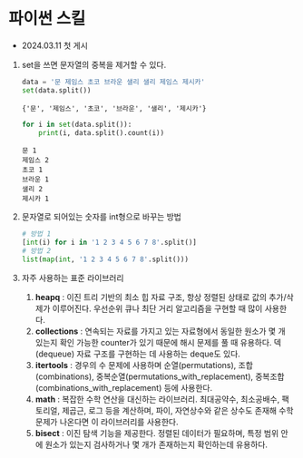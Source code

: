 # 파이썬 스킬

- 2024.03.11 첫 게시


1. set을 쓰면 문자열의 중복을 제거할 수 있다. 
   ```python
   data = '문 제임스 초코 브라운 샐리 샐리 제임스 제시카'
   set(data.split())
   ```

   ```
   {'문', '제임스', '초코', '브라운', '샐리', '제시카'}
   ```

    ```python
    for i in set(data.split()):
        print(i, data.split().count(i))
    ```
    ```
    문 1
    제임스 2
    초코 1
    브라운 1
    샐리 2
    제시카 1
    ```
    
2. 문자열로 되어있는 숫자를 int형으로 바꾸는 방법
    ```python
    # 방법 1
    [int(i) for i in '1 2 3 4 5 6 7 8'.split()]
    # 방법 2
    list(map(int, '1 2 3 4 5 6 7 8'.split()))
    ```

3. 자주 사용하는 표준 라이브러리
   
    1. **heapq** : 이진 트리 기반의 최소 힙 자료 구조, 항상 정렬된 상태로 값의 추가/삭제가 이루어진다. 우선순위 큐나 최단 거리 알고리즘을 구현할 때 많이 사용한다.
    2. **collections** : 연속되는 자료를 가지고 있는 자료형에서 동일한 원소가 몇 개 있는지 확인 가능한 counter가 있기 때문에 해시 문제를 풀 때 유용하다. 덱(dequeue) 자료 구조를 구현하는 데 사용하는 deque도 있다.
    3. **itertools** : 경우의 수 문제에 사용하며 순열(permutations), 조합(combinations), 중복순열(permutations_with_replacement), 중복조합(combinations_with_replacement) 등에 사용한다.
    4. **math** : 복잡한 수학 연산을 대신하는 라이브러리. 최대공약수, 최소공배수, 팩토리얼, 제곱근, 로그 등을 계산하며, 파이, 자연상수와 같은 상수도 존재해 수학 문제가 나온다면 이 라이브러리를 사용한다.
    5. **bisect** : 이진 탐색 기능을 제공한다. 정렬된 데이터가 필요하며, 특정 범위 안에 원소가 있는지 검사하거나 몇 개가 존재하는지 확인하는데 유용하다.